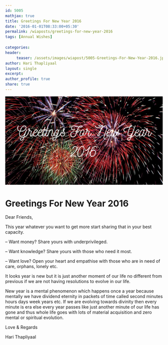 ```yaml
--- 
id: 5005
mathjax: true  
title: Greetings For New Year 2016
date: '2016-01-01T08:33:00+05:30'
permalink: /wiaposts/greetings-for-new-year-2016
tags: [Annual Wishes]

categories: 
header:
     teaser: /assets/images/wiapost/5005-Greetings-For-New-Year-2016.jpg
author: Hari Thapliyaal 
layout: single 
excerpt:  
author_profile: true 
share: true 
---
```


![Greetings For New Year 2016](/assets/images/wiapost/5005-Greetings-For-New-Year-2016.jpg)     
   
# Greetings For New Year 2016   
   
Dear Friends,

This year whatever you want to get more start sharing that in your best capacity.

– Want money? Share yours with underprivileged.

– Want knowledge? Share yours with those who need it most.

– Want love? Open your heart and empathise with those who are in need of care, orphans, lonely etc.

It looks year is new but it is just another moment of our life no different from previous if we are not having resolutions to evolve in our life.

New year is a mental phenomenon which happens once a year because mentally we have dividend eternity in packets of time called second minutes hours days week years etc. If we are evolving towards divinity then every minute is era else every year passes like just another minute of our life has gone and thus whole life goes with lots of material acquisition and zero mental or spiritual evolution.

Love & Regards

Hari Thapliyaal


